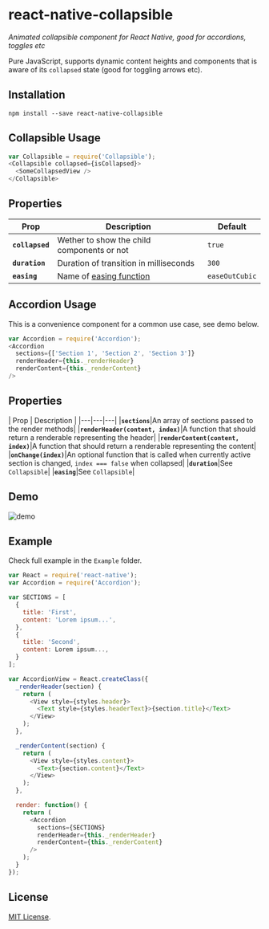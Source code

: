 # react-native-collapsible
*Animated collapsible component for React Native, good for accordions, toggles etc*

Pure JavaScript, supports dynamic content heights and components that is aware of its `collapsed` state (good for toggling arrows etc).

## Installation

```
npm install --save react-native-collapsible
```

## Collapsible Usage

```js
var Collapsible = require('Collapsible');
<Collapsible collapsed={isCollapsed}>
  <SomeCollapsedView />
</Collapsible>
```

## Properties

| Prop | Description | Default |
|---|---|---|
|**`collapsed`**|Wether to show the child components or not|`true`|
|**`duration`**|Duration of transition in milliseconds|`300`|
|**`easing`**|Name of [easing function](https://github.com/chenglou/tween-functions)|`easeOutCubic`|

## Accordion Usage

This is a convenience component for a common use case, see demo below. 

```js
var Accordion = require('Accordion');
<Accordion 
  sections={['Section 1', 'Section 2', 'Section 3']}
  renderHeader={this._renderHeader}
  renderContent={this._renderContent}
/>
```

## Properties

| Prop | Description |
|---|---|---|
|**`sections`**|An array of sections passed to the render methods|
|**`renderHeader(content, index)`**|A function that should return a renderable representing the header|
|**`renderContent(content, index)`**|A function that should return a renderable representing the content|
|**`onChange(index)`**|An optional function that is called when currently active section is changed, `index === false` when collapsed|
|**`duration`**|See `Collapsible`|
|**`easing`**|See `Collapsible`|

## Demo

![demo](https://cloud.githubusercontent.com/assets/378279/8047315/0237ca2c-0e44-11e5-9a16-1da052406eb0.gif)

## Example 

Check full example in the `Example` folder. 

```js
var React = require('react-native');
var Accordion = require('Accordion');

var SECTIONS = [
  {
    title: 'First',
    content: 'Lorem ipsum...',
  },
  {
    title: 'Second',
    content: Lorem ipsum...,
  }
];

var AccordionView = React.createClass({
  _renderHeader(section) {
    return (
      <View style={styles.header}>
        <Text style={styles.headerText}>{section.title}</Text>
      </View>
    );
  },

  _renderContent(section) {
    return (
      <View style={styles.content}>
        <Text>{section.content}</Text>
      </View>
    );
  },

  render: function() {
    return (
      <Accordion
        sections={SECTIONS}
        renderHeader={this._renderHeader}
        renderContent={this._renderContent}
      />
    );
  }
});
```

## License

[MIT License](http://opensource.org/licenses/mit-license.html).

